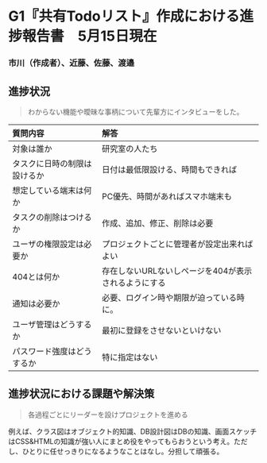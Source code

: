 # G1『共有Todoリスト』作成における進捗報告書　5月15日現在

### 市川（作成者）、近藤、佐藤、渡邉

## 進捗状況

> わからない機能や曖昧な事柄について先輩方にインタビューをした。

|質問内容|解答|
|:-------------|:----------------------------|
|対象は誰か|研究室の人たち|
|タスクに日時の制限は設けるか|日付は最低限設ける、時間もできれば|
|想定している端末は何か|PC優先、時間があればスマホ端末も|
|タスクの削除はつけるか|作成、追加、修正、削除は必要|
|ユーザの権限設定は必要か|プロジェクトごとに管理者が設定出来ればよい|
|404とは何か|存在しないURLないしページを404が表示されるようにする|
|通知は必要か|必要、ログイン時や期限が迫っている時に。|
|ユーザ管理はどうするか|最初に登録をさせないといけない|
|パスワード強度はどうするか|特に指定はない|

## 進捗状況における課題や解決策
> 各過程ごとにリーダーを設けプロジェクトを進める

例えば、クラス図はオブジェクト的知識、DB設計図はDBの知識、画面スケッチはCSS&HTMLの知識が強い人にまとめ役をやってもらおうという考え。ただし、ひとりに任せっきりになるようなことはなし。分担して頑張る。
